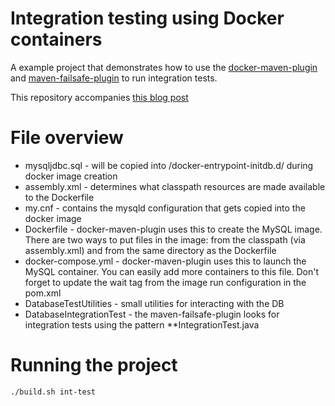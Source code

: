 # Integration testing using Docker containers
A example project that demonstrates how to use the [docker-maven-plugin](https://dmp.fabric8.io/) and [maven-failsafe-plugin](https://maven.apache.org/surefire/maven-failsafe-plugin/) to run integration tests.

This repository accompanies [this blog post](https://horiaconstantin.com/?p=36)

# File overview
* mysqljdbc.sql - will be copied into /docker-entrypoint-initdb.d/ during docker image creation
* assembly.xml - determines what classpath resources are made available to the Dockerfile
* my.cnf - contains the mysqld configuration that gets copied into the docker image
* Dockerfile - docker-maven-plugin uses this to create the MySQL image. There are two ways to put files in the image: from the classpath (via assembly.xml) and from the same directory as the Dockerfile
* docker-compose.yml - docker-maven-plugin uses this to launch the MySQL container. You can easily add more containers to this file. Don't forget to update the wait tag from the image run configuration in the pom.xml
* DatabaseTestUtilities - small utilities for interacting with the DB
* DatabaseIntegrationTest - the maven-failsafe-plugin looks for integration tests using the pattern **IntegrationTest.java

# Running the project
```bash
./build.sh int-test
```
